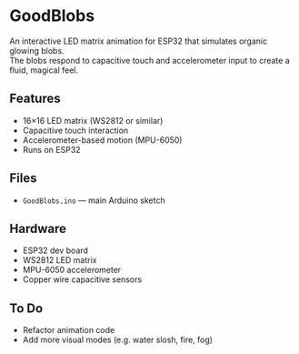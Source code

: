 # GoodBlobs

An interactive LED matrix animation for ESP32 that simulates organic glowing blobs.  
The blobs respond to capacitive touch and accelerometer input to create a fluid, magical feel.

## Features
- 16×16 LED matrix (WS2812 or similar)
- Capacitive touch interaction
- Accelerometer-based motion (MPU-6050)
- Runs on ESP32

## Files
- `GoodBlobs.ino` — main Arduino sketch

## Hardware
- ESP32 dev board
- WS2812 LED matrix
- MPU-6050 accelerometer
- Copper wire capacitive sensors

## To Do
- Refactor animation code
- Add more visual modes (e.g. water slosh, fire, fog)
